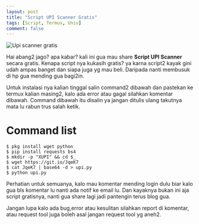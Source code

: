 ```yaml
---
layout: post
title: "Script UPI Scanner Gratis"
tags: [Script, Termux, Univ]
comment: false
---
```


<img alt="Upi scanner gratis" border="0" src="https://1.bp.blogspot.com/-f1O4Hl2H2_Y/YD9bKxatikI/AAAAAAAAAKs/02e-BBP9lhEvK15HAlbs0ar751i1d0YGQCLcBGAsYHQ/s0/ss-upi.jpg"/>

<p>Hai abang2 jago? apa kabar? kali ini gua mau share <strong>Script UPI Scanner</strong> secara gratis. Kenapa script nya kukasih gratis? ya karna script2 kayak gini udah ampas banget dan siapa juga yg mau beli. Daripada nanti membusuk di hp gua mending gua bagi2in.</p>
<p>Untuk instalasi nya kalian tinggal salin command2 dibawah dan pastekan ke termux kalian masing2, kalo ada error atau gagal silahkan komentar dibawah. Command dibawah itu disalin ya jangan ditulis ulang takutnya mata lu rabun trus salah ketik.</p>
<h1>Command list</h1>
<pre><code>$ pkg install wget python
$ pip install requests bs4
$ mkdir -p "XUPI" && cd $_
$ wget https://git.io/JqeK7
$ cat JqeK7 | base64 -d > upi.py
$ python upi.py
</code></pre>
<p>Perhatian untuk semuanya, kalo mau komentar mending login dulu biar kalo gua bls komentar lu nanti ada notif ke email lu. Dan kayaknya bukan ini aja script gratisnya, nanti gua share lagi jadi pantengin terus blog gua.</p>
<p>Jangan lupa kalo ada bug,error atau kesulitan silahkan report di komentar, atau request tool juga boleh asal jangan request tool yg aneh2.</p>
